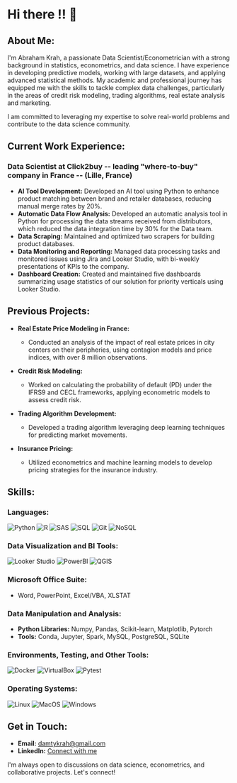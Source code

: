 # Hi there !! 👋

## About Me:
I'm Abraham Krah, a passionate Data Scientist/Econometrician with a strong background in statistics, econometrics, and data science. I have experience in developing predictive models, working with large datasets, and applying advanced statistical methods. My academic and professional journey has equipped me with the skills to tackle complex data challenges, particularly in the areas of credit risk modeling, trading algorithms, real estate analysis and marketing.

I am committed to leveraging my expertise to solve real-world problems and contribute to the data science community.

## Current Work Experience:
### Data Scientist at Click2buy -- leading "where-to-buy" company in France -- (Lille, France)
- **AI Tool Development:** Developed an AI tool using Python to enhance product matching between brand and retailer databases, reducing manual merge rates by 20%.
- **Automatic Data Flow Analysis:** Developed an automatic analysis tool in Python for processing the data streams received from distributors, which reduced the data integration time by 30% for the Data team.
- **Data Scraping:** Maintained and optimized two scrapers for building product databases.
- **Data Monitoring and Reporting:** Managed data processing tasks and monitored issues using Jira and Looker Studio, with bi-weekly presentations of KPIs to the company.
- **Dashboard Creation:** Created and maintained five dashboards summarizing usage statistics of our solution for priority verticals using Looker Studio.

## Previous Projects:
- **Real Estate Price Modeling in France:**
  - Conducted an analysis of the impact of real estate prices in city centers on their peripheries, using contagion models and price indices, with over 8 million observations.
  
- **Credit Risk Modeling:**
  - Worked on calculating the probability of default (PD) under the IFRS9 and CECL frameworks, applying econometric models to assess credit risk.

- **Trading Algorithm Development:**
  - Developed a trading algorithm leveraging deep learning techniques for predicting market movements.

- **Insurance Pricing:**
  - Utilized econometrics and machine learning models to develop pricing strategies for the insurance industry.

## Skills:
### Languages:
![Python](https://img.shields.io/badge/-Python-3776AB?logo=python&logoColor=white)
![R](https://img.shields.io/badge/-R-276DC3?logo=r&logoColor=white)
![SAS](https://img.shields.io/badge/-SAS-004C97?logo=sas&logoColor=white)
![SQL](https://img.shields.io/badge/-SQL-4479A1?logo=postgresql&logoColor=white)
![Git](https://img.shields.io/badge/-Git-F05032?logo=git&logoColor=white)
![NoSQL](https://img.shields.io/badge/-NoSQL-E34F26?logo=nosql&logoColor=white)

### Data Visualization and BI Tools:
![Looker Studio](https://img.shields.io/badge/-Looker_Studio-4285F4?logo=google&logoColor=white)
![PowerBI](https://img.shields.io/badge/-PowerBI-F2C811?logo=powerbi&logoColor=black)
![QGIS](https://img.shields.io/badge/-QGIS-3A5542?logo=qgis&logoColor=white)

### Microsoft Office Suite:
- Word, PowerPoint, Excel/VBA, XLSTAT

### Data Manipulation and Analysis:
- **Python Libraries:** Numpy, Pandas, Scikit-learn, Matplotlib, Pytorch
- **Tools:** Conda, Jupyter, Spark, MySQL, PostgreSQL, SQLite

### Environments, Testing, and Other Tools:
![Docker](https://img.shields.io/badge/-Docker-2496ED?logo=docker&logoColor=white)
![VirtualBox](https://img.shields.io/badge/-VirtualBox-183A61?logo=virtualbox&logoColor=white)
![Pytest](https://img.shields.io/badge/-Pytest-0A9EDC?logo=pytest&logoColor=white)

### Operating Systems:
![Linux](https://img.shields.io/badge/-Linux-FCC624?logo=linux&logoColor=black)
![MacOS](https://img.shields.io/badge/-MacOS-000000?logo=apple&logoColor=white)
![Windows](https://img.shields.io/badge/-Windows-0078D6?logo=windows&logoColor=white)

## Get in Touch:
- **Email:** damtykrah@gmail.com
- **LinkedIn:** [Connect with me]([https://www.linkedin.com](https://www.linkedin.com/in/abraham-krah-627257199))

I'm always open to discussions on data science, econometrics, and collaborative projects. Let's connect!
